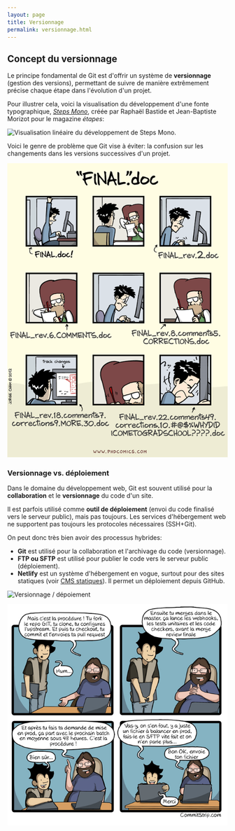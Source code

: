 ```yaml
---
layout: page
title: Versionnage
permalink: versionnage.html
---
```



## Concept du versionnage

Le principe fondamental de Git est d'offrir un système de **versionnage** (gestion des versions), permettant de suivre de manière extrêmement précise chaque étape dans l'évolution d'un projet.

Pour illustrer cela, voici la visualisation du développement d'une fonte typographique, *[Steps Mono](https://velvetyne.fr/fonts/steps-mono/)*, créée par Raphaël Bastide et Jean-Baptiste Morizot pour le magazine *étapes*:

![Visualisation linéaire du développement de Steps Mono.](img/timeline-dev-fonte.jpg)

Voici le genre de problème que Git vise à éviter: la confusion sur les changements dans les versions successives d'un projet.

!["Final".doc, par PHDcomics](img/git-folklore/phdcomics-final-doc.gif)

### Versionnage vs. déploiement

Dans le domaine du développement web, Git est souvent utilisé pour la **collaboration** et le **versionnage** du code d'un site. 

Il est parfois utilisé comme **outil de déploiement** (envoi du code finalisé vers le serveur public), mais pas toujours. Les services d'hébergement web ne supportent pas toujours les protocoles nécessaires (SSH+Git).

On peut donc très bien avoir des processus hybrides:

* **Git** est utilisé pour la collaboration et l'archivage du code (versionnage).
* **FTP ou SFTP** est utilisé pour publier le code vers le serveur public (déploiement).
* **Netlify** est un système d'hébergement en vogue, surtout pour des sites statiques (voir [CMS statiques](https://cours-web.ch/wp/similaires/#les-cms-en-fichiers-statistiques)). Il permet un déploiement depuis GitHub.

![Versionnage / dépoiement](img/versionnage-deploiement.jpg)



![](img/git-folklore/Strip-Bon-daccord-650-final.jpg)



